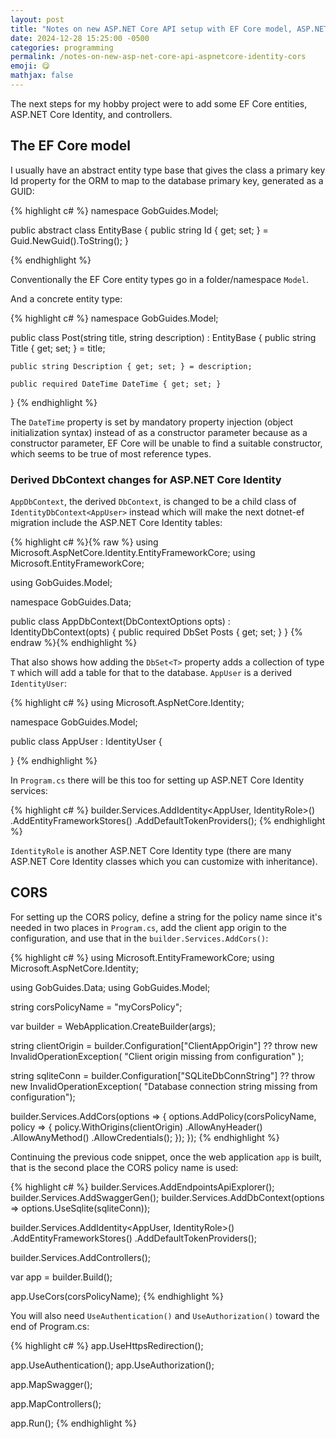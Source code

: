 ```yaml
---
layout: post
title: "Notes on new ASP.NET Core API setup with EF Core model, ASP.NET Core Identity, CORS policy (part 2)"
date: 2024-12-28 15:25:00 -0500
categories: programming
permalink: /notes-on-new-asp-net-core-api-aspnetcore-identity-cors
emoji: 😋
mathjax: false
---
```


The next steps for my hobby project were to add some EF Core entities, ASP.NET Core Identity, and controllers.

## The EF Core model

I usually have an abstract entity type base that gives the class a primary key Id property for the ORM to map to the database primary key, generated as a GUID:

{% highlight c# %}
namespace GobGuides.Model;

public abstract class EntityBase
{
    public string Id { get; set; } = Guid.NewGuid().ToString();
}

{% endhighlight %}

Conventionally the EF Core entity types go in a folder/namespace `Model`.

And a concrete entity type:

{% highlight c# %}
namespace GobGuides.Model;

public class Post(string title,
                    string description) : EntityBase
{
    public string Title { get; set; } = title;

    public string Description { get; set; } = description;

    public required DateTime DateTime { get; set; }
}
{% endhighlight %}

The `DateTime` property is set by mandatory property injection (object initialization syntax) instead of as a constructor parameter because as a constructor parameter, EF Core will be unable to find a suitable constructor, which seems to be true of most reference types.

### Derived DbContext changes for ASP.NET Core Identity

`AppDbContext`, the derived `DbContext`, is changed to be a child class of `IdentityDbContext<AppUser>` instead which will make the next dotnet-ef migration include the ASP.NET Core Identity tables:

{% highlight c# %}{% raw %}
using Microsoft.AspNetCore.Identity.EntityFrameworkCore;
using Microsoft.EntityFrameworkCore;

using GobGuides.Model;

namespace GobGuides.Data;

public class AppDbContext(DbContextOptions opts) : IdentityDbContext<AppUser>(opts)
{
    public required DbSet<Post> Posts { get; set; }
}
{% endraw %}{% endhighlight %}

That also shows how adding the `DbSet<T>` property adds a collection of type `T` which will add a table for that to the database. `AppUser` is a derived `IdentityUser`:

{% highlight c# %}
using Microsoft.AspNetCore.Identity;

namespace GobGuides.Model;

public class AppUser : IdentityUser
{

}
{% endhighlight %}

In `Program.cs` there will be this too for setting up ASP.NET Core Identity services:

{% highlight c# %}
builder.Services.AddIdentity<AppUser, IdentityRole>()
    .AddEntityFrameworkStores<AppDbContext>()
    .AddDefaultTokenProviders();
{% endhighlight %}

`IdentityRole` is another ASP.NET Core Identity type (there are many ASP.NET Core Identity classes which you can customize with inheritance).

## CORS

For setting up the CORS policy, define a string for the policy name since it's needed in two places in `Program.cs`, add the client app origin to the configuration, and use that in the `builder.Services.AddCors()`:

{% highlight c# %}
using Microsoft.EntityFrameworkCore;
using Microsoft.AspNetCore.Identity;

using GobGuides.Data;
using GobGuides.Model;

string corsPolicyName = "myCorsPolicy";

var builder = WebApplication.CreateBuilder(args);

string clientOrigin = builder.Configuration["ClientAppOrigin"]
    ?? throw new InvalidOperationException(
        "Client origin missing from configuration"
    );

string sqliteConn = builder.Configuration["SQLiteDbConnString"]
    ?? throw new InvalidOperationException(
        "Database connection string missing from configuration");

builder.Services.AddCors(options =>
{
    options.AddPolicy(corsPolicyName, policy =>
    {
        policy.WithOrigins(clientOrigin)
              .AllowAnyHeader()
              .AllowAnyMethod()
              .AllowCredentials();
    });
});
{% endhighlight %}

Continuing the previous code snippet, once the web application `app` is built, that is the second place the CORS policy name is used:

{% highlight c# %}
builder.Services.AddEndpointsApiExplorer();
builder.Services.AddSwaggerGen();
builder.Services.AddDbContext<AppDbContext>(options =>
                                    options.UseSqlite(sqliteConn));

builder.Services.AddIdentity<AppUser, IdentityRole>()
    .AddEntityFrameworkStores<AppDbContext>()
    .AddDefaultTokenProviders();

builder.Services.AddControllers();

var app = builder.Build();

app.UseCors(corsPolicyName);
{% endhighlight %}

You will also need `UseAuthentication()` and `UseAuthorization()` toward the end of Program.cs:

{% highlight c# %}
app.UseHttpsRedirection();

app.UseAuthentication();
app.UseAuthorization();

app.MapSwagger();

app.MapControllers();

app.Run();
{% endhighlight %}

